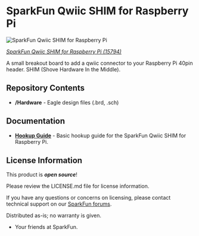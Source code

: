 SparkFun Qwiic SHIM for Raspberry Pi
========================================

![SparkFun Qwiic SHIM for Raspberry Pi](https://cdn.sparkfun.com/assets/parts/1/4/3/9/9/15794-SparkFun_Qwiic_SHIM_for_Raspberry_Pi-01.jpg)

[*SparkFun Qwiic SHIM for Raspberry Pi (15794)*](https://www.sparkfun.com/products/15794)

A small breakout board to add a qwiic connector to your Raspberry Pi 40pin header. SHIM (Shove Hardware In the Middle).


Repository Contents
-------------------

* **/Hardware** - Eagle design files (.brd, .sch)

Documentation
--------------
* **[Hookup Guide](https://learn.sparkfun.com/tutorials/qwiic-shim-for-raspberry-pi-hookup-guide)** - Basic hookup guide for the SparkFun Qwiic SHIM for Raspberry Pi. 

License Information
-------------------

This product is _**open source**_! 

Please review the LICENSE.md file for license information. 

If you have any questions or concerns on licensing, please contact technical support on our [SparkFun forums](https://forum.sparkfun.com/viewforum.php?f=152).

Distributed as-is; no warranty is given.

- Your friends at SparkFun.

_<COLLABORATION CREDIT>_
